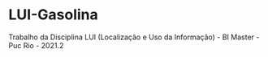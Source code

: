 # LUI-Gasolina
Trabalho da Disciplina LUI (Localização e Uso da Informação) - BI Master - Puc Rio - 2021.2
